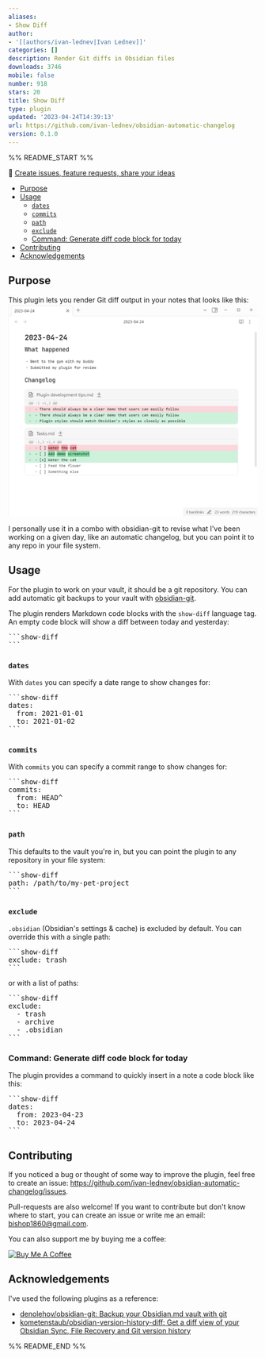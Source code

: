 ```yaml
---
aliases:
- Show Diff
author:
- '[[authors/ivan-lednev|Ivan Lednev]]'
categories: []
description: Render Git diffs in Obsidian files
downloads: 3746
mobile: false
number: 918
stars: 20
title: Show Diff
type: plugin
updated: '2023-04-24T14:39:13'
url: https://github.com/ivan-lednev/obsidian-automatic-changelog
version: 0.1.0
---
```


%% README_START %%

🐞 [Create issues, feature requests, share your ideas](https://github.com/ivan-lednev/obsidian-automatic-changelog/issues)

<!-- TOC -->
  * [Purpose](#purpose)
  * [Usage](#usage)
    * [`dates`](#dates)
    * [`commits`](#commits)
    * [`path`](#path)
    * [`exclude`](#exclude)
    * [Command: Generate diff code block for today](#command--generate-diff-code-block-for-today)
  * [Contributing](#contributing)
  * [Acknowledgements](#acknowledgements)
<!-- TOC -->

## Purpose

This plugin lets you render Git diff output in your notes that looks like this:
![](https://raw.githubusercontent.com/ivan-lednev/obsidian-automatic-changelog/HEAD/demo.png)

I personally use it in a combo with obsidian-git to revise what I've been working on a given day, like an automatic
changelog, but you can point it to any repo in your file system.

## Usage

For the plugin to work on your vault, it should be a git repository. You can add automatic git backups to your vault with [obsidian-git](https://github.com/denolehov/obsidian-git).

The plugin renders Markdown code blocks with the `show-diff` language tag. An empty code block will show a diff between today and yesterday:

<pre>
```show-diff
```
</pre>

### `dates`

With `dates` you can specify a date range to show changes for:
<pre>
```show-diff
dates:
  from: 2021-01-01
  to: 2021-01-02
```
</pre>

### `commits`

With `commits` you can specify a commit range to show changes for:
<pre>
```show-diff
commits:
  from: HEAD^
  to: HEAD
```
</pre>

### `path`

This defaults to the vault you're in, but you can point the plugin to any repository in your file system:
<pre>
```show-diff
path: /path/to/my-pet-project
```
</pre>

### `exclude`

`.obsidian` (Obsidian's settings & cache) is excluded by default. You can override this with a single path:
<pre>
```show-diff
exclude: trash
```
</pre>

or with a list of paths:
<pre>
```show-diff
exclude:
  - trash
  - archive
  - .obsidian
```
</pre>

### Command: Generate diff code block for today

The plugin provides a command to quickly insert in a note a code block like this:
<pre>
```show-diff
dates:
  from: 2023-04-23
  to: 2023-04-24
```
</pre>

## Contributing

If you noticed a bug or thought of some way to improve the plugin, feel free to create an
issue: https://github.com/ivan-lednev/obsidian-automatic-changelog/issues.

Pull-requests are also welcome! If you want to contribute but don't know where to start, you can create an issue or
write me an email: <bishop1860@gmail.com>.

You can also support me by buying me a coffee:

<a href="https://www.buymeacoffee.com/machineelf" target="_blank"><img src="https://cdn.buymeacoffee.com/buttons/v2/default-yellow.png" alt="Buy Me A Coffee" style="height: 60px !important;width: 217px !important;" ></a>

## Acknowledgements

I've used the following plugins as a reference:

- [denolehov/obsidian-git: Backup your Obsidian.md vault with git](https://github.com/denolehov/obsidian-git)
- [kometenstaub/obsidian-version-history-diff: Get a diff view of your Obsidian Sync, File Recovery and Git version history](https://github.com/kometenstaub/obsidian-version-history-diff)


%% README_END %%